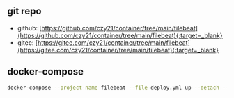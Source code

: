 ## git repo
  - github: [https://github.com/czy21/container/tree/main/filebeat](https://github.com/czy21/container/tree/main/filebeat){:target=_blank}
  - gitee: [https://gitee.com/czy21/container/tree/main/filebeat](https://gitee.com/czy21/container/tree/main/filebeat){:target=_blank}
## docker-compose
```bash
docker-compose --project-name filebeat --file deploy.yml up --detach --remove-orphans
```